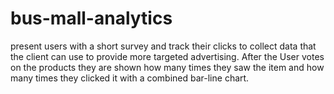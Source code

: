 # bus-mall-analytics
present users with a short survey and track their clicks to collect data that the client can use to provide more targeted advertising. After the User votes on the products they are shown how many times they saw the item and how many times they clicked it with a combined bar-line chart. 
